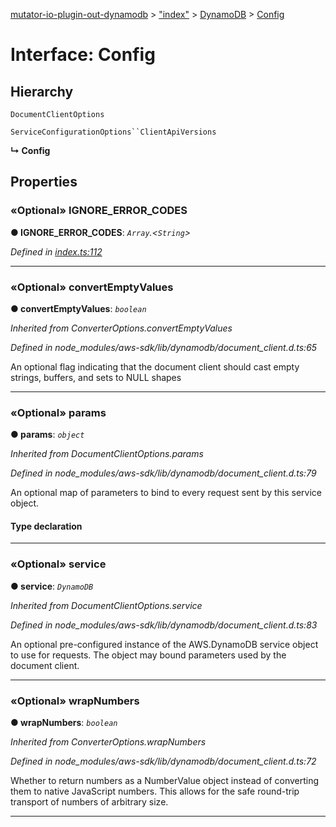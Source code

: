 [mutator-io-plugin-out-dynamodb](../README.md) > ["index"](../modules/_index_.md) > [DynamoDB](../classes/_index_.dynamodb.md) > [Config](../interfaces/_index_.dynamodb.config.md)



# Interface: Config

## Hierarchy


 `DocumentClientOptions`




 `ServiceConfigurationOptions``ClientApiVersions`

**↳ Config**








## Properties
<a id="ignore_error_codes"></a>

### «Optional» IGNORE_ERROR_CODES

**●  IGNORE_ERROR_CODES**:  *`Array`.<`String`>* 

*Defined in [index.ts:112](https://github.com/AnalyticsFire/mutator-io/blob/master/packages/mutator-io-plugin-out-dynamodb/index.ts#L112)*





___

<a id="convertemptyvalues"></a>

### «Optional» convertEmptyValues

**●  convertEmptyValues**:  *`boolean`* 

*Inherited from ConverterOptions.convertEmptyValues*

*Defined in node_modules/aws-sdk/lib/dynamodb/document_client.d.ts:65*



An optional flag indicating that the document client should cast empty strings, buffers, and sets to NULL shapes




___

<a id="params"></a>

### «Optional» params

**●  params**:  *`object`* 

*Inherited from DocumentClientOptions.params*

*Defined in node_modules/aws-sdk/lib/dynamodb/document_client.d.ts:79*



An optional map of parameters to bind to every request sent by this service object.

#### Type declaration


[key: `string`]: `any`






___

<a id="service"></a>

### «Optional» service

**●  service**:  *`DynamoDB`* 

*Inherited from DocumentClientOptions.service*

*Defined in node_modules/aws-sdk/lib/dynamodb/document_client.d.ts:83*



An optional pre-configured instance of the AWS.DynamoDB service object to use for requests. The object may bound parameters used by the document client.




___

<a id="wrapnumbers"></a>

### «Optional» wrapNumbers

**●  wrapNumbers**:  *`boolean`* 

*Inherited from ConverterOptions.wrapNumbers*

*Defined in node_modules/aws-sdk/lib/dynamodb/document_client.d.ts:72*



Whether to return numbers as a NumberValue object instead of converting them to native JavaScript numbers. This allows for the safe round-trip transport of numbers of arbitrary size.




___


